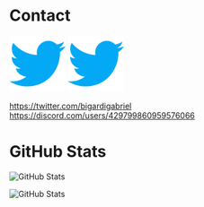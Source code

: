 # Contact
<img src="./twitter.svg" width="100" height="100">
<img src="./twitter.svg" width="100" height="100">


https://twitter.com/bigardigabriel
https://discord.com/users/429799860959576066

# GitHub Stats
![GitHub Stats](https://github-readme-stats.vercel.app/api?username=gabrielbigardi&show_icons=true&theme=radical&bg_color=90,141321,2b2154)  
  
![GitHub Stats](https://github-readme-stats.vercel.app/api/top-langs/?username=gabrielbigardi&theme=radical&bg_color=90,141321,2b2154)
